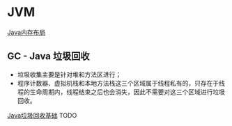 # JVM

[Java内存布局](./Java内存布局.md)

## GC - Java 垃圾回收

- 垃圾收集主要是针对堆和方法区进行；
- 程序计数器、虚拟机栈和本地方法栈这三个区域属于线程私有的，只存在于线程的生命周期内，线程结束之后也会消失，因此不需要对这三个区域进行垃圾回收。

[Java垃圾回收基础](./Java垃圾回收基础.md) TODO

